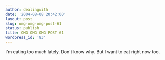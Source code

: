 ```yaml
---
author: dealingwith
date: '2004-08-08 20:42:00'
layout: post
slug: omg-omg-omg-post-61
status: publish
title: OMG OMG OMG POST 61
wordpress_id: '83'
---
```


I'm eating too much lately. Don't know why. But I want to eat right now too.

